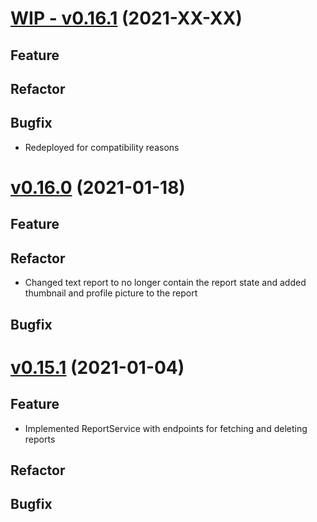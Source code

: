 # [WIP - v0.16.1](https://github.com/upb-uc4/University-Credits-4.0/compare/report-v0.15.1...report-v0.16.1) (2021-XX-XX)
## Feature
## Refactor
## Bugfix
 - Redeployed for compatibility reasons

# [v0.16.0](https://github.com/upb-uc4/University-Credits-4.0/compare/report-v0.15.1...report-v0.16.0) (2021-01-18)
## Feature
## Refactor
 - Changed text report to no longer contain the report state and added thumbnail and profile picture to the report
## Bugfix

# [v0.15.1](https://github.com/upb-uc4/University-Credits-4.0/compare/report-v0.15.1...report-v0.15.1) (2021-01-04)
## Feature
 - Implemented ReportService with endpoints for fetching and deleting reports
## Refactor
## Bugfix